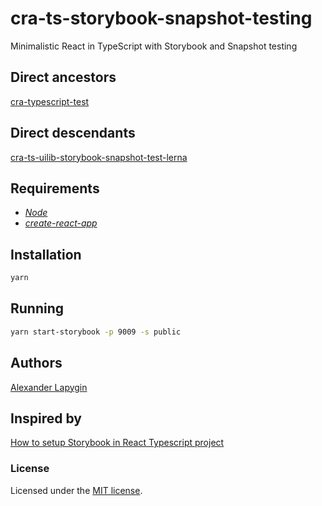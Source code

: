 # cra-ts-storybook-snapshot-testing

Minimalistic React in TypeScript with Storybook and Snapshot testing

## Direct ancestors

[cra-typescript-test](https://github.com/softspider/cra-typescript-test)


## Direct descendants

[cra-ts-uilib-storybook-snapshot-test-lerna](https://github.com/softspider/cra-ts-uilib-storybook-snapshot-test-lerna)


## Requirements

* [*Node*](https://nodejs.org/en/download/package-manager/)
* [*create-react-app*](https://facebook.github.io/create-react-app/)


## Installation

```sh
yarn
```

## Running

```sh
yarn start-storybook -p 9009 -s public
```

## Authors

[Alexander Lapygin](https://github.com/AlexanderLapygin)

## Inspired by

[How to setup Storybook in React Typescript project](https://medium.com/@pongsatt/how-to-setup-storybook-in-react-typescript-project-ad2516515919)

### License

Licensed under the [MIT license](./LICENSE). 

